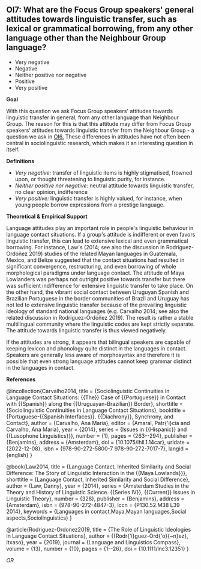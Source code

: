 
## OI7: What are the Focus Group speakers' general attitudes towards linguistic transfer, such as lexical or grammatical borrowing, from any other language other than the Neighbour Group language?


- Very negative
- Negative
- Neither positive nor negative
- Positive
- Very positive
  

**Goal**

With this question we ask Focus Group speakers' attitudes towards linguistic transfer in general, from any other language than Neighbour Group. The reason for this is that this attitude may differ from Focus Group speakers' attitudes towards linguistic transfer from the Neighbour Group - a question we ask in [OI6.](https://www.google.com/url?q=https%3A%2F%2Fsites.google.com%2Fview%2Frs210205edomains-questionnaire%2Foverview-rationales%23h.jevyvvdrh626&sa=D&sntz=1&usg=AOvVaw3Hb4bakXW_auQLjgCFA-oS) These differences in attitudes have not often been central in sociolinguistic research, which makes it an interesting question in itself.



**Definitions**

- *Very negative:* transfer of linguistic items is highly stigmatised, frowned upon, or thought threatening to linguistic purity, for instance.
- *Neither positive nor negative:* neutral attitude towards linguistic transfer, no clear opinion, indifference
- *Very positive:* linguistic transfer is highly valued, for instance, when young people borrow expressions from a prestige language.




**Theoretical & Empirical Support**

Language attitudes play an important role in people's linguistic behaviour in language contact situations. If a group's attitude is indifferent or even favors linguistic transfer, this can lead to extensive lexical and even grammatical borrowing. For instance, Law's (2014; see also the discussion in Rodríguez-Ordóñez 2019) studies of the related Mayan languages in Guatemala, Mexico, and Belize suggested that the contact situations had resulted in significant convergence, restructuring, and even borrowing of whole morphological paradigms under language contact. The attitude of Maya Lowlanders was perhaps not outright positive towards transfer but there was sufficient indifference for extensive linguistic transfer to take place. On the other hand, the vibrant social contact between Uruguyan Spanish and Brazilian Portuguese in the border communities of Brazil and Uruguay has not led to extensive linguistic transfer because of the prevailing linguistic ideology of standard national languages (e.g. Carvalho 2014; see also the related discussion in Rodríguez-Ordóñez 2019). The result is rather a stable multilingual community where the linguistic codes are kept strictly separate. The attitude towards linguistic transfer is thus viewed negatively.



If the attitudes are strong, it appears that bilingual speakers are capable of keeping lexicon and phonology quite distinct in the languages in contact. Speakers are generally less aware of morphosyntax and therefore it is possible that even strong language attitudes cannot keep grammar distinct in the languages in contact.


**References**

@incollection{Carvalho2014,
  title = {Sociolinguistic Continuities in Language Contact Situations: {{The}} Case of {{Portuguese}} in Contact with {{Spanish}} along the {{Uruguayan-Brazilian}} Border},
  shorttitle = {Sociolinguistic Continuities in Language Contact Situations},
  booktitle = {Portuguese-{{Spanish Interfaces}}. {{Diachrony}}, Synchrony, and Contact},
  author = {Carvalho, Ana Maria},
  editor = {Amaral, Patr{\'i}cia and Carvalho, Ana Maria},
  year = {2014},
  series = {Issues in {{Hispanic}} and {{Lusophone Linguistics}}},
  number = {1},
  pages = {263--294},
  publisher = {Benjamins},
  address = {Amsterdam},
  doi = {10.1075/ihll.1.14car},
  urldate = {2022-12-08},
  isbn = {978-90-272-5800-7 978-90-272-7017-7},
  langid = {english}
}

@book{Law2014,
  title = {Language Contact, Inherited Similarity and Social Difference: The Story of Linguistic Interaction in the {{Maya Lowlands}}},
  shorttitle = {Language Contact, Inherited Similarity and Social Difference},
  author = {Law, Danny},
  year = {2014},
  series = {Amsterdam Studies in the Theory and History of Linguistic Science. {{Series IV}}, {{Current}} Issues in Linguistic Theory},
  number = {328},
  publisher = {Benjamins},
  address = {Amsterdam},
  isbn = {978-90-272-4847-3},
  lccn = {P130.52.M38 L39 2014},
  keywords = {Languages in contact,Maya,Mayan languages,Social aspects,Sociolinguistics}
}

@article{Rodriguez-Ordonez2019,
  title = {The Role of Linguistic Ideologies in Language Contact Situations},
  author = {{Rodr{\'i}guez-Ord{\'o}{\~n}ez}, Itxaso},
  year = {2019},
  journal = {Language and Linguistics Compass},
  volume = {13},
  number = {10},
  pages = {1--26},
  doi = {10.1111/lnc3.12351}
}

_OR_
